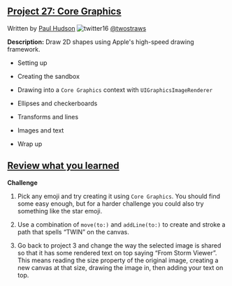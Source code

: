 ## [Project 27: Core Graphics](https://www.hackingwithswift.com/read/27/overview)
Written by [Paul Hudson](https://www.hackingwithswift.com/about)  ![twitter16](https://github.com/juliangyurov/PH-Project6a/assets/13259596/445c8ea0-65c4-4dba-8e1f-3f2750f0ef51)
  [@twostraws](https://twitter.com/twostraws)

**Description:** Draw 2D shapes using Apple's high-speed drawing framework.

- Setting up

- Creating the sandbox

- Drawing into a `Core Graphics` context with `UIGraphicsImageRenderer`

- Ellipses and checkerboards

- Transforms and lines

- Images and text

- Wrap up
  
## [Review what you learned](https://www.hackingwithswift.com/review/hws/project-27-core-graphics)

**Challenge**

1. Pick any emoji and try creating it using `Core Graphics`. You should find some easy enough, but for a harder challenge you could also try something like the star emoji.

2. Use a combination of `move(to:)` and `addLine(to:)` to create and stroke a path that spells “TWIN” on the canvas.

3. Go back to project 3 and change the way the selected image is shared so that it has some rendered text on top saying “From Storm Viewer”. This means reading the size property of the original image, creating a new canvas at that size, drawing the image in, then adding your text on top.
